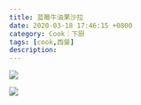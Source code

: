 ```yaml
---
title: 蓝莓牛油果沙拉
date: 2020-03-18 17:46:15 +0800
category: Cook｜下厨
tags: [cook,西餐]
description: 
---
```


![](https://chenxie-fun.oss-cn-shenzhen.aliyuncs.com/cook/blueberry_avacado_salad/pic2.jpeg)

![](https://chenxie-fun.oss-cn-shenzhen.aliyuncs.com/cook/blueberry_avacado_salad/pic1.jpeg)
